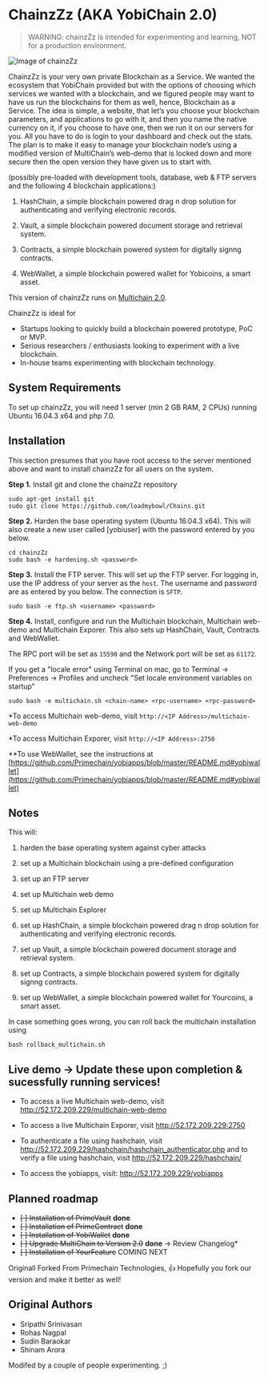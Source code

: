 ﻿ChainzZz (AKA YobiChain 2.0)
=========

> WARNING: chainzZz is intended for experimenting and learning, NOT for a production environment.

![Image of chainzZz](http://www.unibit.io/img/chainzZz.png)

ChainzZz is your very own private Blockchain as a Service.
We wanted the ecosystem that YobiChain provided but with the options of choosing which services we wanted with a blockchain, and we figured people may want to have us run the blockchains for them as well, hence, Blockchain as a Service. 
The idea is simple, a website, that let’s you choose your blockchain parameters, and applications to go with it, and then you name the native currency on it, if you choose to have one, then we run it on our servers for you. All you have to do is login to your dashboard and check out the stats. The plan is to make it easy to manage your blockchain node’s using a modified version of MultiChain’s web-demo that is locked down and more secure then the open version they have given us to start with. 

(possibly pre-loaded with development tools, database, web & FTP servers and the following 4 blockchain applications:)

1. HashChain, a simple blockchain powered drag n drop solution for authenticating and verifying electronic records.

2. Vault, a simple blockchain powered document storage and retrieval system.

3. Contracts, a simple blockchain powered system for digitally signng contracts.

4. WebWallet, a simple blockchain powered wallet for Yobicoins, a smart asset.

 
This version of chainzZz runs on [Multichain 2.0](https://github.com/MultiChain).

ChainzZz is ideal for

* Startups looking to quickly build a blockchain powered prototype, PoC or MVP.
* Serious researchers / enthusiasts looking to experiment with a live blockchain.
* In-house teams experimenting with blockchain technology.


System Requirements
-------------------

To set up chainzZz, you will need 1 server (min 2 GB RAM, 2 CPUs) 
running Ubuntu 16.04.3 x64 and php 7.0. 


Installation
------------

This section presumes that you have root access to the server mentioned above and want to install chainzZz for all users on the system.

**Step 1.** Install git and clone the chainzZz repository

    sudo apt-get install git
    sudo git clone https://github.com/loadmybowl/Chains.git

**Step 2.** Harden the base operating system (Ubuntu 16.04.3 x64). This will also create a new user called [yobiuser] with the password entered by you below.

    cd chainzZz
    sudo bash -e hardening.sh <password>

**Step 3.** Install the FTP server. This will set up the FTP server. For logging in, use the IP address of your server as the `host`. The username and password are as entered by you below. The connection is `SFTP`.

    sudo bash -e ftp.sh <username> <password>


**Step 4.** Install, configure and run the Multichain blockchain, Multichain web-demo and Multichain Exporer. 
This also sets up HashChain, Vault, Contracts and WebWallet. 

The RPC port will be set as `15590` and the Network port will be set as `61172`. 

If you get a "locale error" using Terminal on mac, go to Terminal -> Preferences -> Profiles and uncheck "Set locale environment variables on startup"

    sudo bash -e multichain.sh <chain-name> <rpc-username> <rpc-password>
		
*To access Multichain web-demo, visit `http://<IP Address>/multichain-web-demo`

*To access Multichain Exporer, visit `http://<IP Address>:2750`

**To use WebWallet, see the instructions at [https://github.com/Primechain/yobiapps/blob/master/README.md#yobiwallet](https://github.com/Primechain/yobiapps/blob/master/README.md#yobiwallet)


Notes
-----

This will:
1. harden the base operating system against cyber attacks

2. set up a Multichain blockchain using a pre-defined configuration

3. set up an FTP server

4. set up Multichain web demo

5. set up Multichain Explorer

6. set up HashChain, a simple blockchain powered drag n drop solution for authenticating and verifying electronic records.

7. set up Vault, a simple blockchain powered document storage and retrieval system.

8. set up Contracts, a simple blockchain powered system for digitally signng contracts.

9. set up WebWallet, a simple blockchain powered wallet for Yourcoins, a smart asset.

In case something goes wrong, you can roll back the multichain installation using

    bash rollback_multichain.sh 



Live demo → Update these upon completion & sucessfully running services!
---------
* To access a live Multichain web-demo, visit http://52.172.209.229/multichain-web-demo

* To access a live Multichain Exporer, visit http://52.172.209.229:2750

* To authenticate a file using hashchain, visit http://52.172.209.229/hashchain/hashchain_authenticator.php 
and to verify a file using hashchain, visit http://52.172.209.229/hashchain/

* To access the yobiapps, visit: http://52.172.209.229/yobiapps


Planned roadmap
-----
+ ~~[ ] Installation of PrimeVault~~ **done**
+ ~~[ ] Installation of PrimeContract~~ **done**
+ ~~[ ] Installation of YobiWallet~~ **done**
+ ~~[ ] Upgrade MultiChain to Version 2.0~~ **done** → Review Changelog*
+ ~~[ ] Installation of YourFeature~~ COMING NEXT


Originall Forked From Primechain Technologies, :thumbsup:
Hopefully you fork our version and make it better as well!

Original Authors
-------------
* Sripathi Srinivasan
* Rohas Nagpal
* Sudin Baraokar
* Shinam Arora

Modifed by a couple of people experimenting. ;)
